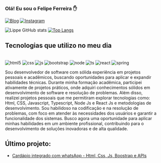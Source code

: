 ### Olá! Eu sou o Felipe Ferreira ✋

[![Blog](https://img.shields.io/website-up-down-green-redred/http/monip.org.svg?label=linkedin.com&style=for-the-badge&url=https://linkedin.com/in/felipe-paz-lippe/website-up-down-green)](https://linkedin.com/in/felipe-paz-lippe/)
[![Instagram](https://img.shields.io/badge/Instagram-E4405F?style=for-the-badge&logo=instagram&logoColor=white
)](https://www.instagram.com/eulippe_pazz/)

![Lippe GitHub stats](https://github-readme-stats.vercel.app/api?username=Lippepaz&show_icons=true&theme=tokyonight)
[![Top Langs](https://github-readme-stats.vercel.app/api/top-langs/?username=Lippepaz&layout=donut)](https://github.com/Lippepaz/github-readme-stats)

## Tecnologias que utilizo no meu dia
<div style="display: inline-block"><br>
<img align="center" alt="html5" src="https://img.shields.io/badge/HTML5-E34F26?style=for-the-badge&logo=html5&logoColor=white">
<img align="center" alt="css" src="https://img.shields.io/badge/CSS3-1572B6?style=for-the-badge&logo=css3&logoColor=white">
<img align="center" alt="js" src="https://img.shields.io/badge/JavaScript-323330?style=for-the-badge&logo=javascript&logoColor=F7DF1E">
<img align="center" alt="bootstrap" src="https://img.shields.io/badge/Bootstrap-563D7C?style=for-the-badge&logo=bootstrap&logoColor=white">

<img align="center" alt="node" src="https://img.shields.io/badge/Node.js-43853D?style=for-the-badge&logo=node.js&logoColor=white">
<img align="center" alt="ts" src="https://img.shields.io/badge/TypeScript-007ACC?style=for-the-badge&logo=typescript&logoColor=white">
<img align="center" alt="react" src="https://img.shields.io/badge/React-20232A?style=for-the-badge&logo=react&logoColor=61DAFB">
<img align="center" alt="spring" src="https://img.shields.io/badge/Spring-6DB33F?style=for-the-badge&logo=spring&logoColor=white">
</div><br>

Sou desenvolvedor de software com sólida experiência em projetos pessoais e acadêmicos, buscando oportunidades para aplicar e expandir habilidades técnicas. Durante minha formação acadêmica, participei ativamente de projetos práticos, onde adquiri conhecimentos sólidos em desenvolvimento de software e resolução de problemas. Além disso, realizei projetos pessoais que me permitiram explorar tecnologias como: Html, CSS, Javascript, Typescript, Node Js e React Js e metodologias de desenvolvimento. Sou habilidoso na codificação e na resolução de 
problemas, com foco em atender às necessidades dos usuários e garantir a funcionalidade dos sistemas. Busco agora uma oportunidade para aplicar minhas habilidades em um ambiente profissional, contribuindo para o desenvolvimento de soluções inovadoras e de alta qualidade.

## Último projeto:
- [Cardápio integrado com whatsApp - Html, Css, Js, Boostrap e APIs](https://cardapioonlinelippepazz.000webhostapp.com/#)<br/>
